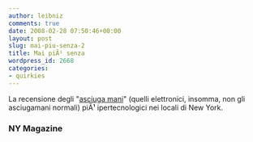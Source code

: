 ```yaml
---
author: leibniz
comments: true
date: 2008-02-28 07:50:46+00:00
layout: post
slug: mai-piu-senza-2
title: Mai piÃ¹ senza
wordpress_id: 2668
categories:
- quirkies
---
```


La recensione degli "[asciuga mani](http://nymag.com/shopping/features/44461/)" (quelli elettronici, insomma, non gli asciugamani normali) piÃ¹ ipertecnologici nei locali di New York.


### NY Magazine

